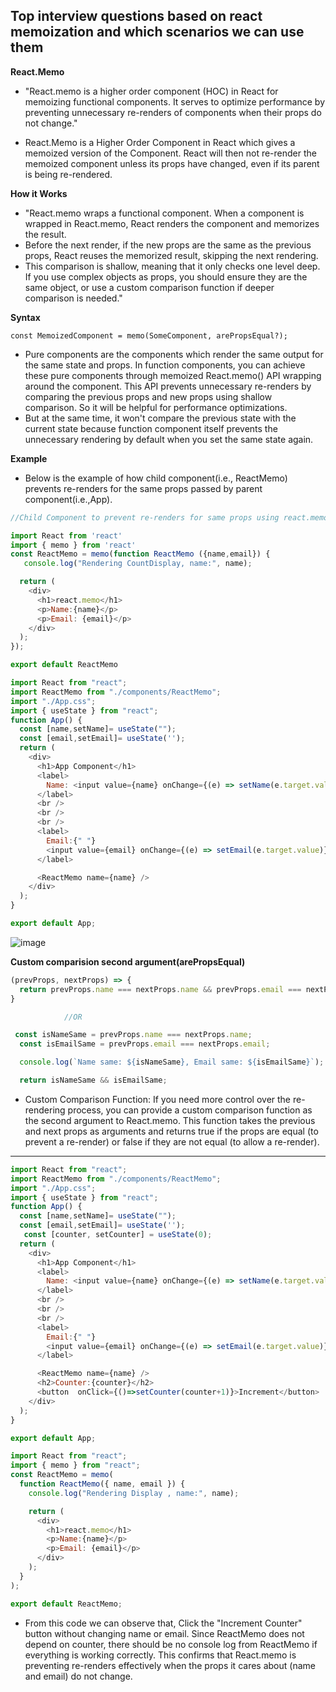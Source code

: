 ## Top interview questions based on react memoization and which scenarios we can use them


**React.Memo**


- "React.memo is a higher order component (HOC) in React for memoizing functional components. It serves to optimize performance by preventing unnecessary re-renders of components when their props do not change."

- React.Memo is a Higher Order Component in React which gives a memoized version of the Component. React will then not re-render the memoized component unless its props have changed, even if its parent is being re-rendered.

**How it Works**

- "React.memo wraps a functional component. When a component is wrapped in React.memo, React renders the component and memorizes the result. 
- Before the next render, if the new props are the same as the previous props, React reuses the memorized result, skipping the next rendering. 
- This comparison is shallow, meaning that it only checks one level deep. If you use complex objects as props, you should ensure they are the same object, or use a custom comparison function if deeper comparison is needed."

**Syntax**

`const MemoizedComponent = memo(SomeComponent, arePropsEqual?);`

- Pure components are the components which render the same output for the same state and props. In function components, you can achieve these pure components through memoized React.memo() API wrapping around the component. This API prevents unnecessary re-renders by comparing the previous props and new props using shallow comparison. So it will be helpful for performance optimizations.
- But at the same time, it won't compare the previous state with the current state because function component itself prevents the unnecessary rendering by default when you set the same state again.


**Example**

- Below is the example of how child component(i.e., ReactMemo) prevents re-renders for the same props passed by parent component(i.e.,App).

```js
//Child Component to prevent re-renders for same props using react.memo

import React from 'react'
import { memo } from 'react'
const ReactMemo = memo(function ReactMemo ({name,email}) {
   console.log("Rendering CountDisplay, name:", name);

  return (
    <div>
      <h1>react.memo</h1>
      <p>Name:{name}</p>
      <p>Email: {email}</p>
    </div>
  );
});

export default ReactMemo
```


```js
import React from "react";
import ReactMemo from "./components/ReactMemo";
import "./App.css";
import { useState } from "react";
function App() {
  const [name,setName]= useState("");
  const [email,setEmail]= useState('');
  return (
    <div>
      <h1>App Component</h1>
      <label>
        Name: <input value={name} onChange={(e) => setName(e.target.value)} />
      </label>
      <br />
      <br />
      <br />
      <label>
        Email:{" "}
        <input value={email} onChange={(e) => setEmail(e.target.value)} />
      </label>

      <ReactMemo name={name} />
    </div>
  );
}

export default App;
```



![image](https://github.com/venkatdas/Interview_prep/assets/43024084/6bad56db-5185-485e-870c-607b3e7e7c49)


**Custom comparision second argument(arePropsEqual)**


```js
(prevProps, nextProps) => {
  return prevProps.name === nextProps.name && prevProps.email === nextProps.email;
}

            //OR

 const isNameSame = prevProps.name === nextProps.name;
  const isEmailSame = prevProps.email === nextProps.email;

  console.log(`Name same: ${isNameSame}, Email same: ${isEmailSame}`);

  return isNameSame && isEmailSame;
```

- Custom Comparison Function: If you need more control over the re-rendering process, you can provide a custom comparison function as the second argument to React.memo. This function takes the previous and next props as arguments and returns true if the props are equal (to prevent a re-render) or false if they are not equal (to allow a re-render).


__________________

```js
import React from "react";
import ReactMemo from "./components/ReactMemo";
import "./App.css";
import { useState } from "react";
function App() {
  const [name,setName]= useState("");
  const [email,setEmail]= useState('');
   const [counter, setCounter] = useState(0); 
  return (
    <div>
      <h1>App Component</h1>
      <label>
        Name: <input value={name} onChange={(e) => setName(e.target.value)} />
      </label>
      <br />
      <br />
      <br />
      <label>
        Email:{" "}
        <input value={email} onChange={(e) => setEmail(e.target.value)} />
      </label>

      <ReactMemo name={name} />
      <h2>Counter:{counter}</h2>
      <button  onClick={()=>setCounter(counter+1)}>Increment</button>
    </div>
  );
}

export default App;
```

```js
import React from "react";
import { memo } from "react";
const ReactMemo = memo(
  function ReactMemo({ name, email }) {
    console.log("Rendering Display , name:", name);

    return (
      <div>
        <h1>react.memo</h1>
        <p>Name:{name}</p>
        <p>Email: {email}</p>
      </div>
    );
  }
);

export default ReactMemo;
```

- From this code we can observe that, Click the "Increment Counter" button without changing name or email. Since ReactMemo does not depend on counter, there should be no console log from ReactMemo if everything is working correctly. This confirms that React.memo is preventing re-renders effectively when the props it cares about (name and email) do not change.
